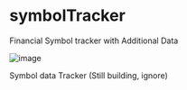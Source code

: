 # symbolTracker
Financial Symbol tracker with Additional Data

![image](https://user-images.githubusercontent.com/12939905/221227448-09c06ef5-7bcf-4e6f-b073-6e38f7c0cf7b.png)

Symbol data Tracker (Still building, ignore)
